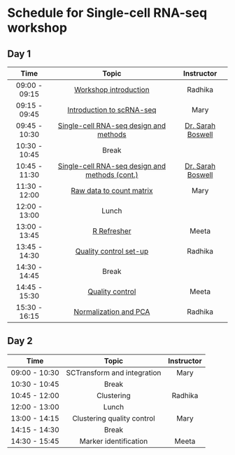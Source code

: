 # Schedule for Single-cell RNA-seq workshop

## Day 1

| Time |  Topic  | Instructor |
|:-----------:|:----------:|:--------:|
| 09:00 - 09:15 | [Workshop introduction](../slides/Intro_to_workshop.pdf) | Radhika
| 09:15 - 09:45 | [Introduction to scRNA-seq](../lessons/01_intro_to_scRNA-seq.md) | Mary
| 09:45 - 10:30 | [Single-cell RNA-seq design and methods](../slides/Single_Cell_Nov_12_02_19_SAB.pdf) | [Dr. Sarah Boswell](https://scholar.harvard.edu/saboswell) |
| 10:30 - 10:45 | Break | |
| 10:45 - 11:30 | [Single-cell RNA-seq design and methods (cont.)](../slides/Single_Cell_Nov_12_02_19_SAB.pdf) | [Dr. Sarah Boswell](https://scholar.harvard.edu/saboswell) |
| 11:30 - 12:00 | [Raw data to count matrix](../lessons/02_SC_generation_of_count_matrix.md) | Mary |
| 12:00 - 13:00 | Lunch | |
| 13:00 - 13:45 | [R Refresher](https://hbctraining.github.io/DGE_workshop_salmon/lessons/R_refresher.html) | Meeta |
| 13:45 - 14:30 | [Quality control set-up](../lessons/03_SC_quality_control-setup.md) | Radhika |
| 14:30 - 14:45 | Break | |
| 14:45 - 15:30 | [Quality control](../lessons/04_SC_quality_control.md) | Meeta |
| 15:30 - 16:15 | [Normalization and PCA](../lessons/05_normalization_and_PCA.md) | Radhika |

## Day 2

| Time |  Topic  | Instructor |
|:-----------:|:----------:|:--------:|
| 09:00 - 10:30 | SCTransform and integration | Mary |
| 10:30 - 10:45 | Break | |
| 10:45 - 12:00 | Clustering | Radhika |
| 12:00 - 13:00 | Lunch | |
| 13:00 - 14:15 | Clustering quality control | Mary |
| 14:15 - 14:30 | Break | |
| 14:30 - 15:45 | Marker identification | Meeta |
